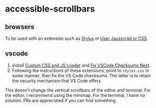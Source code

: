 # accessible-scrollbars

## browsers

To be used with an extension such as [Stylus](https://chromewebstore.google.com/detail/stylus/clngdbkpkpeebahjckkjfobafhncgmne?pli=1) or [User Javascript or CSS](https://chromewebstore.google.com/detail/user-javascript-and-css/nbhcbdghjpllgmfilhnhkllmkecfmpld).

## vscode

1. Install [Custom CSS and JS Loader](https://marketplace.cursorapi.com/items?itemName=be5invis.vscode-custom-css) and [Fix VSCode Checksums Next](https://marketplace.cursorapi.com/items?itemName=RimuruChan.vscode-fix-checksums-next).
2. Following the instructions of these extensions, point to `styles.css` in some manner, then fix the VS Code checksums. The latter is to retain the security mechanism that VS Code offers.

This doesn't change the vertical scrollbars of the editor and terminal. For the editor, I recommend using the minimap. For the terminal, I have no solution. PRs are appreciated if you can find something.
